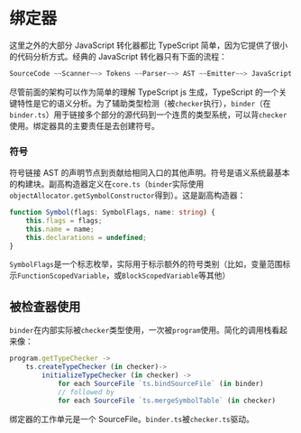 # 绑定器

这里之外的大部分 JavaScript 转化器都比 TypeScript 简单，因为它提供了很小的代码分析方式。经典的 JavaScript 转化器只有下面的流程：

```ts
SourceCode ~~Scanner~~> Tokens ~~Parser~~> AST ~~Emitter~~> JavaScript
```

尽管前面的架构可以作为简单的理解 TypeScript js 生成，TypeScript 的一个关键特性是它的语义分析。为了辅助类型检测（被`checker`执行），`binder`（在`binder.ts`）用于链接多个部分的源代码到一个连贯的类型系统，可以背`checker`使用。绑定器具的主要责任是去创建符号。

### 符号

符号链接 AST 的声明节点到贡献给相同入口的其他声明。符号是语义系统最基本的构建块。副高构造器定义在`core.ts`（`binder`实际使用`objectAllocator.getSymbolConstructor`得到）。这是副高构造器：
```ts
function Symbol(flags: SymbolFlags, name: string) {
    this.flags = flags;
    this.name = name;
    this.declarations = undefined;
}
```

`SymbolFlags`是一个标志枚举，实际用于标示额外的符号类别（比如，变量范围标示`FunctionScopedVariable`，或`BlockScopedVariable`等其他）

## 被检查器使用

`binder`在内部实际被`checker`类型使用，一次被`program`使用。简化的调用栈看起来像：
```ts
program.getTypeChecker ->
    ts.createTypeChecker (in checker)->
        initializeTypeChecker (in checker) ->
            for each SourceFile `ts.bindSourceFile` (in binder)
            // followed by
            for each SourceFile `ts.mergeSymbolTable` (in checker)
```

绑定器的工作单元是一个 SourceFile。`binder.ts`被`checker.ts`驱动。